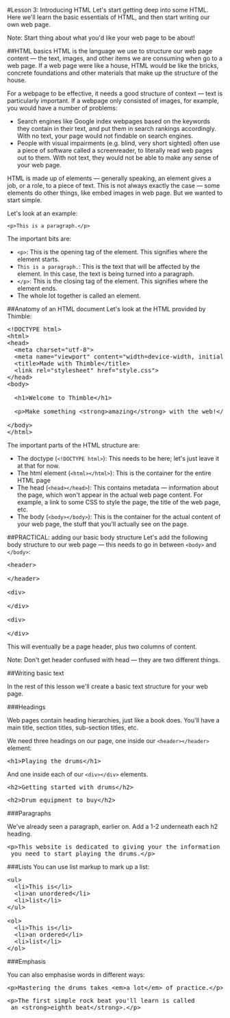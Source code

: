 #Lesson 3: Introducing HTML
Let's start getting deep into some HTML. Here we'll learn the basic essentials of HTML, and then start writing our own web page.

Note: Start thing about what you'd like your web page to be about!

##HTML basics
HTML is the language we use to structure our web page content — the text, images, and other items we are consuming when go to a web page. If a web page were like a house, HTML would be like the bricks, concrete foundations and other materials that make up the structure of the house.

For a webpage to be effective, it needs a good structure of context — text is particularly important. If a webpage only consisted of images, for example, you would have a number of problems:

* Search engines like Google index webpages based on the keywords they contain in their text, and put them in search rankings accordingly. With no text, your page would not findable on search engines.
* People with visual impairments (e.g. blind, very short sighted) often use a piece of software called a screenreader, to literally read web pages out to them. With not text, they would not be able to make any sense of your web page.

HTML is made up of elements — generally speaking, an element gives a job, or a role, to a piece of text. This is not always exactly the case — some elements do other things, like embed images in web page. But we wanted to start simple.

Let's look at an example:

<code>&lt;p&gt;This is a paragraph.&lt;/p&gt;</code>

The important bits are:

* <code>&lt;p&gt;</code>: This is the opening tag of the element. This signifies where the element starts.
* <code>This is a paragraph.</code>: This is the text that will be affected by the element. In this case, the text is being turned into a paragraph.
* <code>&lt;/p&gt;</code>: This is the closing tag of the element. This signifies where the element ends.
* The whole lot together is called an element.

##Anatomy of an HTML document
Let's look at the HTML provided by Thimble:

<pre>&lt;!DOCTYPE html&gt;
&lt;html&gt;
&lt;head&gt;
  &lt;meta charset="utf-8"&gt;
  &lt;meta name="viewport" content="width=device-width, initial-scale=1"&gt;
  &lt;title&gt;Made with Thimble&lt;/title&gt;
  &lt;link rel="stylesheet" href="style.css"&gt;
&lt;/head&gt;
&lt;body&gt;

  &lt;h1&gt;Welcome to Thimble&lt;/h1&gt;

  &lt;p&gt;Make something &lt;strong&gt;amazing&lt;/strong&gt; with the web!&lt;/p&gt;

&lt;/body&gt;
&lt;/html&gt;</pre>

The important parts of the HTML structure are:

* The doctype (<code>&lt;!DOCTYPE html&gt;</code>): This needs to be here; let's just leave it at that for now.
* The html element (<code>&lt;html&gt;&lt;/html&gt;</code>): This is the container for the entire HTML page
* The head (<code>&lt;head&gt;&lt;/head&gt;</code>): This contains metadata — information about the page, which won't appear in the actual web page content. For example, a link to some CSS to style the page, the title of the web page, etc.
* The body (<code>&lt;body&gt;&lt;/body&gt;</code>): This is the container for the actual content of your web page, the stuff that you'll actually see on the page. 

##PRACTICAL: adding our basic body structure
Let's add the following body structure to our web page — this needs to go in between <code>&lt;body&gt;</code> and <code>&lt;/body&gt;</code>:

<pre>&lt;header&gt;

&lt;/header&gt;

&lt;div&gt;
  
&lt;/div&gt;

&lt;div&gt;
  
&lt;/div&gt;</pre>

This will eventually be a page header, plus two columns of content.

Note: Don't get header confused with head — they are two different things.

##Writing basic text

In the rest of this lesson we'll create a basic text structure for your web page.

###Headings

Web pages contain heading hierarchies, just like a book does. You'll have a main title, section titles, sub-section titles, etc.

We need three headings on our page, one inside our <code>&lt;header&gt;&lt;/header&gt;</code> element:

<pre>&lt;h1&gt;Playing the drums&lt;/h1&gt;</pre>

And one inside each of our <code>&lt;div&gt;&lt;/div&gt;</code> elements.

<pre>&lt;h2&gt;Getting started with drums&lt;/h2&gt;</pre>

<pre>&lt;h2&gt;Drum equipment to buy&lt;/h2&gt;</pre>

###Paragraphs

We've already seen a paragraph, earlier on. Add a 1-2 underneath each h2 heading.

<pre>&lt;p&gt;This website is dedicated to giving your the information
 you need to start playing the drums.&lt;/p&gt;</pre>

###Lists
You can use list markup to mark up a list:

<pre>&lt;ul&gt;
  &lt;li&gt;This is&lt;/li&gt;
  &lt;li&gt;an unordered&lt;/li&gt;
  &lt;li&gt;list&lt;/li&gt;
&lt;/ul&gt;

&lt;ol&gt;
  &lt;li&gt;This is&lt;/li&gt;
  &lt;li&gt;an ordered&lt;/li&gt;
  &lt;li&gt;list&lt;/li&gt;
&lt;/ol&gt;</pre>


###Emphasis

You can also emphasise words in different ways:

<pre>&lt;p&gt;Mastering the drums takes &lt;em&gt;a lot&lt;/em&gt; of practice.&lt;/p&gt;</pre>

<pre>&lt;p&gt;The first simple rock beat you'll learn is called
 an &lt;strong&gt;eighth beat&lt;/strong&gt;.&lt;/p&gt;</pre>